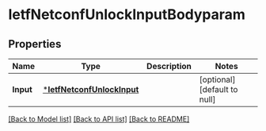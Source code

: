 # IetfNetconfUnlockInputBodyparam

## Properties
Name | Type | Description | Notes
------------ | ------------- | ------------- | -------------
**Input** | [***IetfNetconfUnlockInput**](ietf.netconf.unlock.Input.md) |  | [optional] [default to null]

[[Back to Model list]](../README.md#documentation-for-models) [[Back to API list]](../README.md#documentation-for-api-endpoints) [[Back to README]](../README.md)


